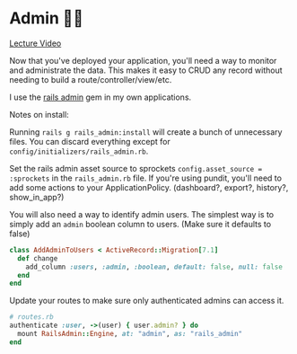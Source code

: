 # Admin 🧑‍💼

[Lecture Video](https://youtu.be/GBTeAbqeC14)

Now that you've deployed your application, you'll need a way to monitor and administrate the data. This makes it easy to CRUD any record without needing to build a route/controller/view/etc. 

I use the [rails admin](https://github.com/railsadminteam/rails_admin) gem in my own applications.

<aside>
Notes on install:

Running `rails g rails_admin:install` will create a bunch of unnecessary files. You can discard everything except for `config/initializers/rails_admin.rb`.

Set the rails admin asset source to sprockets `config.asset_source = :sprockets` in the `rails_admin.rb` file.
If you're using pundit, you'll need to add some actions to your ApplicationPolicy. (dashboard?, export?, history?, show_in_app?)
</aside>

You will also need a way to identify admin users. The simplest way is to simply add an `admin` boolean column to users. (Make sure it defaults to false)

```ruby
class AddAdminToUsers < ActiveRecord::Migration[7.1]
  def change
    add_column :users, :admin, :boolean, default: false, null: false
  end
end
```

Update your routes to make sure only authenticated admins can access it.

```ruby
# routes.rb
authenticate :user, ->(user) { user.admin? } do
  mount RailsAdmin::Engine, at: "admin", as: "rails_admin"
end
```
